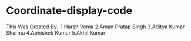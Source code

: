 # Coordinate-display-code

This Was Created By-
  1.Harsh Vema
  2.Aman Pratap Singh
  3.Aditya Kumar Sharma
  4.Abhishek Kumar
  5.Akhil Kumar
